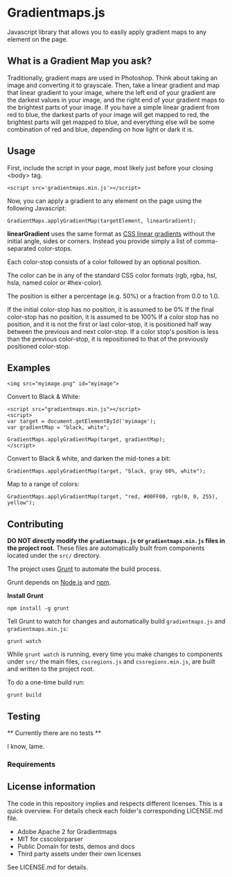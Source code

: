 #  Gradientmaps.js 

Javascript library that allows you to easily apply gradient maps to any element on the page.

## What is a Gradient Map you ask?
Traditionally, gradient maps are used in Photoshop.  Think about taking an image and converting it to grayscale.  Then, take a linear gradient and map that linear gradient to your image, where the left end of your gradient are the darkest values in your image, and the right end of your gradient maps to the brightest parts of your image.  If you have a simple linear gradient from red to blue, the darkest parts of your image will get mapped to red, the brightest parts will get mapped to blue, and everything else will be some combination of red and blue, depending on how light or dark it is.

## Usage

First, include the script in your page, most likely just before your closing &lt;body&gt; tag.

```
<script src='gradientmaps.min.js'></script>
```

Now, you can apply a gradient to any element on the page using the following Javascript:

```
GradientMaps.applyGradientMap(targetElement, linearGradient);
```


**linearGradient** uses the same format as [CSS linear gradients](http://docs.webplatform.org/wiki/css/functions/linear-gradient) without the initial angle, sides or corners.  Instead you provide simply a list of comma-separated color-stops.

Each color-stop consists of a color followed by an optional position.

The color can be in any of the standard CSS color formats (rgb, rgba, hsl, hsla, named color or #hex-color).

The position is either a percentage (e.g. 50%) or a fraction from 0.0 to 1.0.

If the initial color-stop has no position, it is assumed to be 0%
If the final color-stop has no position, it is assumed to be 100%
If a color stop has no position, and it is not the first or last color-stop, it is positioned half way between the previous and next color-stop.
If a color stop's position is less than the previous color-stop, it is repositioned to that of the previously positioned color-stop.

## Examples

```
<img src="myimage.png" id="myimage">
```

Convert to Black & White:
```
<script src="gradientmaps.min.js"></script>
<script>
var target = document.getElementById('myimage');
var gradientMap = "black, white";

GradientMaps.applyGradientMap(target, gradientMap);
</script>
```

Convert to Black & white, and darken the mid-tones a bit:
```
GradientMaps.applyGradientMap(target, "black, gray 60%, white");
```

Map to a range of colors:
```
GradientMaps.applyGradientMap(target, "red, #00FF00, rgb(0, 0, 255), yellow");
```

## Contributing

**DO NOT directly modify the `gradientmaps.js` or `gradientmaps.min.js` files in the project root.** These files are automatically built from components located under the `src/` directory.

The project uses [Grunt](http://gruntjs.com) to automate the build process.


Grunt depends on [Node.js](http://nodejs.org/) and [npm](https://npmjs.org/). 


**Install Grunt**
```
npm install -g grunt
```

Tell Grunt to watch for changes and automatically build `gradientmaps.js` and `gradientmaps.min.js`:
```
grunt watch
```

While `grunt watch` is running, every time you make changes to components under `src/` the main files, `cssregions.js` and `cssregions.min.js`, are built and written to the project root.

To do a one-time build run:
```
grunt build
```

## Testing

** Currently there are no tests **

I know, lame.

### Requirements


## License information

The code in this repository implies and respects different licenses. This is a quick overview. For details check each folder's corresponding LICENSE.md file.

- Adobe Apache 2 for Gradientmaps
- MIT for csscolorparser
- Public Domain for tests, demos and docs 
- Third party assets under their own licenses

See LICENSE.md for details.
